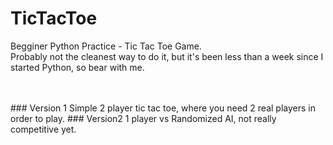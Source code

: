 # TicTacToe
Begginer Python Practice - Tic Tac Toe Game.<br>
Probably not the cleanest way to do it, but it's been less than a week since I started Python, so bear with me.

<br>
<br>
### Version 1
Simple 2 player tic tac toe, where you need 2 real players in order to play.
### Version2 
1 player vs Randomized AI, not really competitive yet.
